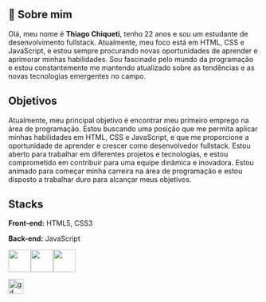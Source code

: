 
## 🚀 Sobre mim
Olá, meu nome é **Thiago Chiqueti**, tenho 22 anos e sou um estudante de desenvolvimento fullstack. Atualmente, meu foco está em HTML, CSS e JavaScript, e estou sempre procurando novas oportunidades de aprender e aprimorar minhas habilidades. Sou fascinado pelo mundo da programação e estou constantemente me mantendo atualizado sobre as tendências e as novas tecnologias emergentes no campo.


## Objetivos

Atualmente, meu principal objetivo é encontrar meu primeiro emprego na área de programação. Estou buscando uma posição que me permita aplicar minhas habilidades em HTML, CSS e JavaScript, e que me proporcione a oportunidade de aprender e crescer como desenvolvedor fullstack. Estou aberto para trabalhar em diferentes projetos e tecnologias, e estou comprometido em contribuir para uma equipe dinâmica e inovadora. Estou animado para começar minha carreira na área de programação e estou disposto a trabalhar duro para alcançar meus objetivos.
## Stacks

**Front-end:** HTML5, CSS3

**Back-end:** JavaScript

          


<img src="https://cdn.jsdelivr.net/gh/devicons/devicon/icons/html5/html5-original.svg" width="45px" height="45px" /><img src="https://cdn.jsdelivr.net/gh/devicons/devicon/icons/css3/css3-original.svg" width="45px" height="45px"/><img src="https://cdn.jsdelivr.net/gh/devicons/devicon/icons/javascript/javascript-original.svg" width="45px" height="45px" />    

<img alt="gif legal" title="Readme" src="https://media0.giphy.com/media/dxn6fRlTIShoeBr69N/giphy.webp?cid=ecf05e477ieb47qv524p3h9emcmzfp4bakds4z5on12egzu9&rid=giphy.webp&ct=g" width=30px height=30px>
